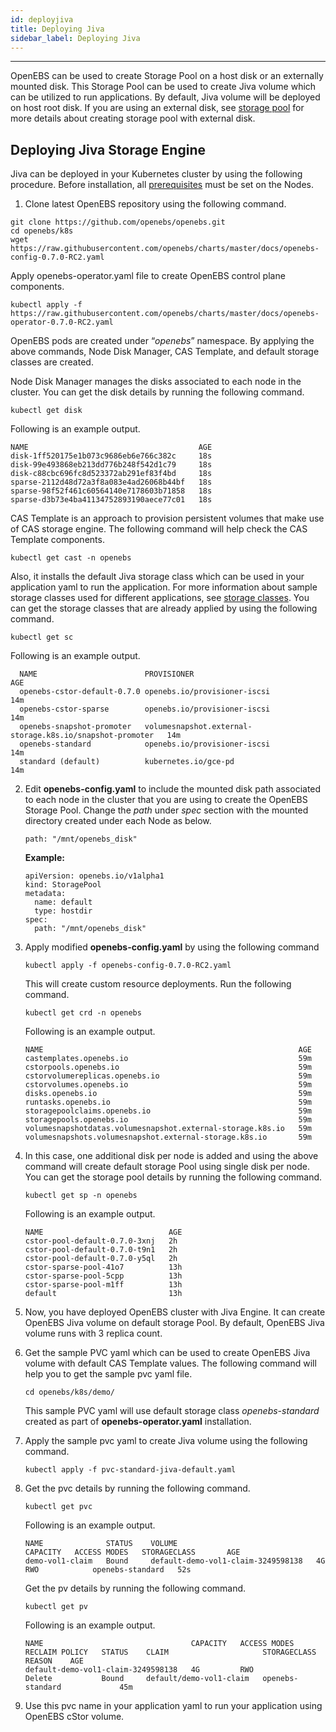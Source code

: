 ```yaml
---
id: deployjiva
title: Deploying Jiva
sidebar_label: Deploying Jiva
---
```

------

OpenEBS can be used to create Storage Pool on a host disk or an externally mounted disk. This Storage Pool can be used to create Jiva volume which can be utilized to run applications. By default, Jiva volume will be deployed on host root disk. If you are using an external disk, see [storage pool](/docs/next/setupstoragepools.html#configuring-a-storage-pool-on-openebs) for more details about creating storage pool with external disk. 

## Deploying Jiva Storage Engine

Jiva can be deployed in your Kubernetes cluster by using the following procedure. Before installation, all [prerequisites](/docs/next/prerequisites.html) must be set on the Nodes. 

1. Clone latest OpenEBS repository using the following command.

  ```
  git clone https://github.com/openebs/openebs.git
  cd openebs/k8s
  wget https://raw.githubusercontent.com/openebs/charts/master/docs/openebs-config-0.7.0-RC2.yaml
  ```

  Apply openebs-operator.yaml file to create OpenEBS control plane components. 

  ```
  kubectl apply -f https://raw.githubusercontent.com/openebs/charts/master/docs/openebs-operator-0.7.0-RC2.yaml
  ```

  OpenEBS pods are created under “*openebs*” namespace. By applying the above commands, Node Disk Manager, CAS Template, and default storage classes are created. 

  Node Disk Manager manages the disks associated to each node in the cluster. You can get the disk details by running the following command.

  ```
  kubectl get disk
  ```

  Following is an example output.

  ```
  NAME                                      AGE
  disk-1ff520175e1b073c9686eb6e766c382c     18s
  disk-99e493868eb213dd776b248f542d1c79     18s
  disk-c88cbc696fc8d523372ab291ef83f4bd     18s
  sparse-2112d48d72a3f8a083e4ad26068b44bf   18s
  sparse-98f52f461c60564140e7178603b71858   18s
  sparse-d3b73e4ba41134752893190aece77c01   18s
  ```

   CAS Template is an approach to provision persistent volumes that make use of CAS storage engine. The following command will help check the CAS Template components.

  ```
  kubectl get cast -n openebs
  ```

   Also, it installs the default Jiva storage class which can be used in your application yaml to run the application. For more information about sample storage classes used for different applications, see [storage classes](/docs/next/setupstorageclasses.html). You can get the storage classes that are already applied by using the following command.

  ```
  kubectl get sc
  ```

   Following is an example output.

      NAME                        PROVISIONER                                                AGE
      openebs-cstor-default-0.7.0 openebs.io/provisioner-iscsi				     		 14m
      openebs-cstor-sparse        openebs.io/provisioner-iscsi                               14m
      openebs-snapshot-promoter   volumesnapshot.external-storage.k8s.io/snapshot-promoter   14m
      openebs-standard            openebs.io/provisioner-iscsi                               14m
      standard (default)          kubernetes.io/gce-pd  									14m

2. Edit **openebs-config.yaml** to include the mounted disk path associated to each node in the cluster that you are using to create the OpenEBS Storage Pool. Change the *path* under *spec* section with the mounted directory created under each Node as below.

      ```
      path: "/mnt/openebs_disk"
      ```

      **Example:**

      ```
      apiVersion: openebs.io/v1alpha1
      kind: StoragePool
      metadata:
        name: default
        type: hostdir
      spec:
        path: "/mnt/openebs_disk"
      ```

3. Apply modified **openebs-config.yaml** by using the following command

      ```
      kubectl apply -f openebs-config-0.7.0-RC2.yaml
      ```

      This will create custom resource deployments. Run the following command.

      ```
      kubectl get crd -n openebs
      ```

      Following is an example output.

      ```
      NAME                                                         AGE
      castemplates.openebs.io                                      59m
      cstorpools.openebs.io                                        59m
      cstorvolumereplicas.openebs.io                               59m
      cstorvolumes.openebs.io                                      59m
      disks.openebs.io                                             59m
      runtasks.openebs.io                                          59m
      storagepoolclaims.openebs.io                                 59m
      storagepools.openebs.io                                      59m
      volumesnapshotdatas.volumesnapshot.external-storage.k8s.io   59m
      volumesnapshots.volumesnapshot.external-storage.k8s.io       59m
      ```

4. In this case, one additional disk per node is added and using the above command will create default
      storage Pool using single disk per node. You can get the storage pool details by running the following command. 

      ```
      kubectl get sp -n openebs
      ```

      Following is an example output.

      ```
      NAME                            AGE
      cstor-pool-default-0.7.0-3xnj   2h
      cstor-pool-default-0.7.0-t9n1   2h
      cstor-pool-default-0.7.0-y5ql   2h
      cstor-sparse-pool-41o7          13h
      cstor-sparse-pool-5cpp          13h
      cstor-sparse-pool-m1ff          13h
      default                         13h
      ```

5. Now, you have deployed OpenEBS cluster with Jiva Engine. It can create OpenEBS Jiva volume on default storage Pool. By default, OpenEBS Jiva volume runs with 3 replica count. 

6. Get the sample PVC yaml which can be used to create OpenEBS Jiva volume with default CAS Template values. The following command will help you to get the sample pvc yaml file.

      ```
      cd openebs/k8s/demo/
      ```

      This sample PVC yaml will use default storage class *openebs-standard* created as part of **openebs-operator.yaml** installation.

7. Apply the sample pvc yaml to create Jiva volume using the following command.

      ```
      kubectl apply -f pvc-standard-jiva-default.yaml
      ```

8. Get the pvc details by running the following command.

      ```
      kubectl get pvc
      ```

      Following is an example output.

      ```
      NAME              STATUS    VOLUME                               CAPACITY   ACCESS MODES   STORAGECLASS       AGE
      demo-vol1-claim   Bound     default-demo-vol1-claim-3249598138   4G         RWO            openebs-standard   52s
      ```

      Get the pv details by running the following command.

      ```
      kubectl get pv
      ```

      Following is an example output.

      ```
      NAME                                 CAPACITY   ACCESS MODES   RECLAIM POLICY   STATUS    CLAIM                     STORAGECLASS       REASON    AGE
      default-demo-vol1-claim-3249598138   4G         RWO            Delete           Bound     default/demo-vol1-claim   openebs-standard             45m
      ```

9. Use this pvc name in your application yaml to run your application using OpenEBS cStor volume.


<!-- Hotjar Tracking Code for https://docs.openebs.io -->
<script>
   (function(h,o,t,j,a,r){
       h.hj=h.hj||function(){(h.hj.q=h.hj.q||[]).push(arguments)};
       h._hjSettings={hjid:785693,hjsv:6};
       a=o.getElementsByTagName('head')[0];
       r=o.createElement('script');r.async=1;
       r.src=t+h._hjSettings.hjid+j+h._hjSettings.hjsv;
       a.appendChild(r);
   })(window,document,'https://static.hotjar.com/c/hotjar-','.js?sv=');
</script>
